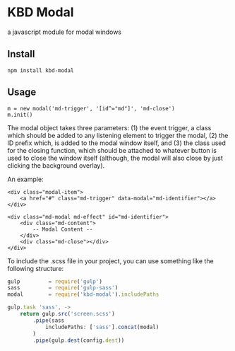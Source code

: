 # KBD Modal
a javascript module for modal windows

## Install
`npm install kbd-modal`

## Usage
```
m = new modal('md-trigger', '[id^="md"]', 'md-close')
m.init()
```

The modal object takes three parameters: (1) the event trigger, a class which should be added to any listening element to trigger the modal, (2) the ID prefix which, is added to the modal window itself, and (3) the class used for the closing function, which should be attached to whatever button is used to close the window itself (although, the modal will also close by just clicking the background overlay).

An example:

```
<div class="modal-item">
	<a href="#" class="md-trigger" data-modal="md-identifier"></a>
</div>
```

```
<div class="md-modal md-effect" id="md-identifier">
	<div class="md-content">
		-- Modal Content --
	</div>
	<div class="md-close"></div>
</div>
```

To include the .scss file in your project, you can use something like the following structure:

```javascript
gulp         = require('gulp')
sass         = require('gulp-sass')
modal		 = require('kbd-modal').includePaths

gulp.task 'sass', ->
	return gulp.src('screen.scss')
		.pipe(sass
			includePaths: ['sass'].concat(modal)
		)
		.pipe(gulp.dest(config.dest))
```
